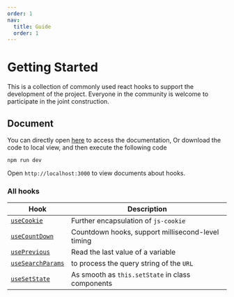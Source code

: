 ```yaml
---
order: 1
nav:
  title: Guide
  order: 1
---
```


# Getting Started

This is a collection of commonly used react hooks to support the development of the project. Everyone in the community is welcome to participate in the joint construction.

## Document

You can directly open [here](https://chocolateui.github.io/chocolate-hooks/) to access the documentation,
Or download the code to local view, and then execute the following code

```
npm run dev
```

Open `http://localhost:3000` to view documents about hooks.

### All hooks

| Hook | Description |
| ---- | ----------- |
| [`useCookie`](/hooks/use-cookie) | Further encapsulation of `js-cookie` |
| [`useCountDown`](/hooks/use-count-down) | Countdown hooks, support millisecond-level timing |
| [`usePrevious`](/hooks/use-previous) | Read the last value of a variable |
| [`useSearchParams`](/hooks/use-search-params?age=10&test=defaultValue) | to process the query string of the `URL` |
| [`useSetState`](/hooks/use-set-state) | As smooth as `this.setState` in class components |
